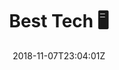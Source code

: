 ---
title: "Best Tech 🖥"
date: 2018-11-07T23:04:01Z
draft: false
images: ["/uploads/2018/11/Bloomberg.png"]

excerpt: ""
sponsorName: "Bloomberg"
sponsorLink: "https://www.bloomberg.com"
order: 2
---